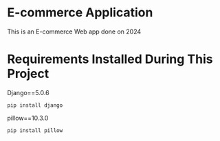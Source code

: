 # E-commerce Application

This is an E-commerce Web app done on 2024

# Requirements Installed During This Project

Django==5.0.6
```
pip install django
````
pillow==10.3.0
```
pip install pillow
```
